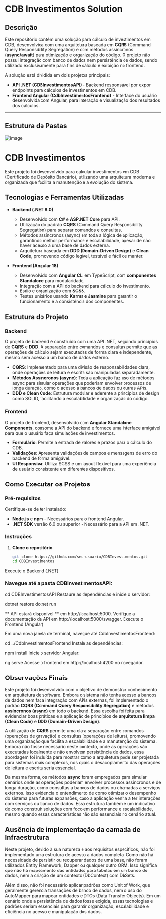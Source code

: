 # CDB Investimentos Solution

## Descrição

Este repositório contém uma solução para cálculo de investimentos em CDB, desenvolvida com uma arquitetura baseada em **CQRS** (Command Query Responsibility Segregation) e com métodos assíncronos (**async/await**) para otimização e organização do código. O projeto não possui integração com banco de dados nem persistência de dados, sendo utilizado exclusivamente para fins de cálculo e exibição no frontend. 

A solução está dividida em dois projetos principais:
- **API .NET (CDBInvestimentosAPI)** - Backend responsável por expor endpoints para cálculos de investimentos em CDB.
- **Frontend Angular (CdbInvestimentosFrontend)** - Interface do usuário desenvolvida com Angular, para interação e visualização dos resultados dos cálculos.

---

## Estrutura de Pastas
![image](https://github.com/user-attachments/assets/5fb84208-aa77-46c4-8b0d-71b832616321)


# CDB Investimentos

Este projeto foi desenvolvido para calcular investimentos em CDB (Certificado de Depósito Bancário), utilizando uma arquitetura moderna e organizada que facilita a manutenção e a evolução do sistema.

## Tecnologias e Ferramentas Utilizadas

- **Backend (.NET 8.0)**
  - Desenvolvido com **C#** e **ASP.NET Core** para API.
  - Utilização do padrão **CQRS** (Command Query Responsibility Segregation) para separar comandos e consultas.
  - Métodos assíncronos (async) em toda a lógica de aplicação, garantindo melhor performance e escalabilidade, apesar de não haver acesso a uma base de dados externa.
  - Arquitetura baseada em **DDD (Domain-Driven Design)** e **Clean Code**, promovendo código legível, testável e fácil de manter.

- **Frontend (Angular 18)**
  - Desenvolvido com **Angular CLI** em TypeScript, com **componentes Standalone** para modularidade.
  - Integração com a API do backend para cálculo do investimento.
  - Estilo e organização com **SCSS**.
  - Testes unitários usando **Karma e Jasmine** para garantir o funcionamento e a consistência dos componentes.

## Estrutura do Projeto

### Backend

O projeto de backend é construído com uma API .NET, seguindo princípios de **CQRS** e **DDD**. A separação entre comandos e consultas permite que as operações de cálculo sejam executadas de forma clara e independente, mesmo sem acesso a um banco de dados externo.

- **CQRS**: Implementado para uma divisão de responsabilidades clara, onde operações de leitura e escrita são manipuladas separadamente.
- **Métodos Assíncronos (async)**: Toda a aplicação faz uso de métodos async para simular operações que poderiam envolver processos de longa duração, como o acesso a bancos de dados ou outras APIs.
- **DDD e Clean Code**: Estrutura modular e aderente a princípios de design como SOLID, facilitando a escalabilidade e organização do código.

### Frontend

O projeto de frontend, desenvolvido com **Angular Standalone Components**, consome a API do backend e fornece uma interface amigável para que o usuário faça simulações de investimentos.

- **Formulário**: Permite a entrada de valores e prazos para o cálculo do CDB.
- **Validações**: Apresenta validações de campos e mensagens de erro do backend de forma amigável.
- **UI Responsiva**: Utiliza SCSS e um layout flexível para uma experiência de usuário consistente em diferentes dispositivos.

## Como Executar os Projetos

### Pré-requisitos

Certifique-se de ter instalado:

- **Node.js** e **npm** - Necessários para o frontend Angular.
- **.NET SDK** versão 6.0 ou superior - Necessário para a API em .NET.

### Instruções

1. **Clone o repositório**
   ```bash
   git clone https://github.com/seu-usuario/CDBInvestimentos.git
   cd CDBInvestimentos

Execute o Backend (.NET)

### Navegue até a pasta CDBInvestimentosAPI:

cd CDBInvestimentosAPI
Restaure as dependências e inicie o servidor:

dotnet restore
dotnet run

** API estará disponível ** em http://localhost:5000. Verifique a documentação da API em http://localhost:5000/swagger.
Execute o Frontend (Angular)

Em uma nova janela de terminal, navegue até CdbInvestimentosFrontend:

cd ../CdbInvestimentosFrontend
Instale as dependências:

npm install
Inicie o servidor Angular:

ng serve
Acesse o frontend em http://localhost:4200 no navegador.

## Observações Finais

Este projeto foi desenvolvido com o objetivo de demonstrar conhecimento em arquitetura de software.
Embora o sistema não tenha acesso a bancos de dados nem faça integração com APIs externas, foi implementado o padrão **CQRS (Command Query Responsibility Segregation)** e métodos **assíncronos (async)** em todo o backend.
Essa escolha foi feita para evidenciar boas práticas e a aplicação de princípios de **arquitetura limpa (Clean Code)** e **DDD (Domain-Driven Design)**.

A utilização de **CQRS** permite uma clara separação entre comandos (operações de gravação) e consultas (operações de leitura), promovendo uma organização que facilita a escalabilidade e a manutenção do sistema.
Embora não fosse necessário neste contexto, onde as operações são executadas localmente e não envolvem persistência de dados, essa abordagem foi incluída para mostrar como a arquitetura pode ser projetada para sistemas mais complexos, nos quais o desacoplamento das operações de leitura e escrita seria essencial.

Da mesma forma, os métodos **async** foram empregados para simular cenários onde as operações poderiam envolver processos assíncronos e de longa duração, como consultas a bancos de dados ou chamadas a serviços externos.
Isso evidencia o entendimento de como otimizar o desempenho do sistema para futuras expansões, caso a aplicação venha a ter interações com serviços ou banco de dados.
Essa estrutura também é um indicativo de como construir soluções com foco em performance e escalabilidade, mesmo quando essas características não são essenciais no cenário atual.

## Ausência de implementação da camada de Infraestrutura ##
Neste projeto, devido à sua natureza e aos requisitos específicos, não foi implementado uma estrutura de acesso a dados completa. Como não há necessidade de persistir ou recuperar dados de uma base, não foram utilizados Entity Framework, Dapper ou qualquer outro ORM. Isso significa que não há mapeamento das entidades para tabelas em um banco de dados, nem a criação de um contexto (DbContext) com DbSets.

Além disso, não foi necessário aplicar padrões como Unit of Work, que geralmente gerencia transações de banco de dados, nem o uso do AutoMapper para mapear entidades e DTOs (Data Transfer Objects). Em um cenário onde a persistência de dados fosse exigida, essas tecnologias e padrões seriam essenciais para garantir organização, escalabilidade e eficiência no acesso e manipulação dos dados.
